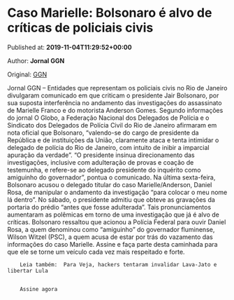 
# Caso Marielle: Bolsonaro é alvo de críticas de policiais civis

Published at: **2019-11-04T11:29:52+00:00**

Author: **Jornal GGN**

Original: [GGN](https://jornalggn.com.br/justica/caso-marielle-bolsonaro-e-alvo-de-criticas-de-policiais-civis/)

Jornal GGN – Entidades que representam os policiais civis no Rio de Janeiro divulgaram comunicado em que criticam o presidente Jair Bolsonaro, por sua suposta interferência no andamento das investigações do assassinato de Marielle Franco e do motorista Anderson Gomes.
Segundo informações do jornal O Globo, a Federação Nacional dos Delegados de Polícia e o Sindicato dos Delegados de Polícia Civil do Rio de Janeiro afirmaram em nota oficial que Bolsonaro, “valendo-se do cargo de presidente da República e de instituições da União, claramente ataca e tenta intimidar o delegado de polícia do Rio de Janeiro, com intuito de inibir a imparcial apuração da verdade”.
“O presidente insinua direcionamento das investigações, inclusive com adulteração de provas e coação de testemunha, e refere-se ao delegado presidente do inquérito como amiguinho do governador”, pontua o comunicado.
Na última sexta-feira, Bolsonaro acusou o delegado titular do caso Marielle/Anderson, Daniel Rosa, de manipular o andamento da investigação “para colocar o meu nome lá dentro”. No sábado, o presidente admitiu que obteve as gravações da portaria do prédio “antes que fosse adulterada”.
Tais pronunciamentos aumentaram as polêmicas em torno de uma investigação que já é alvo de críticas. Bolsonaro ressaltou que acionou a Polícia Federal para ouvir Daniel Rosa, a quem denominou como “amiguinho” do governador fluminense, Wilson Witzel (PSC), a quem acusa de estar por trás do vazamento das informações do caso Marielle.
Assine e faça parte desta caminhada para que ele se torne um veículo cada vez mais respeitado e forte.

        Leia também:  Para Veja, hackers tentaram invalidar Lava-Jato e libertar Lula
      

        Assine agora
      
